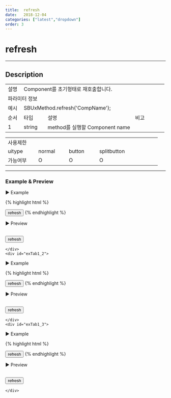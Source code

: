 ```yaml
---
title:  refresh
date:   2018-12-04
categories: ["latest","dropdown"]
order: 3
---
```


refresh
===

---

## Description

<table style="width:100%">
    <colgroup>
        <col width="10%"/>
        <col width="15%"/>
        <col width="55%"/>
        <col width="20%"/>
    </colgroup>
    <tr>
        <td class="tdTitle tdBg">설명</td>
        <td colspan="3">Component를 초기형태로 재호출합니다.</td>
    </tr>
    <tr>
        <td class="tdTitle tdCenter tdBg" colspan="4">파라미터 정보</td>
    </tr>
    <tr>
        <td class="tdTitle tdCenter tdBg">예시</td>
        <td colspan="3">SBUxMethod.refresh('CompName');</td>
    </tr>
    <tr>
        <td class="tdTitle tdCenter tdBg">순서</td>
        <td class="tdTitle tdCenter tdBg">타입</td>
        <td class="tdTitle tdCenter tdBg">설명</td>
        <td class="tdTitle tdCenter tdBg">비고</td>
    </tr>
    <tr>
        <td class="tdCenter">1</td>
        <td class="tdCenter">string</td>
        <td>method를 실행할 Component name</td>
        <td></td>
    </tr>
</table>
<table style="width:100%">
    <colgroup>
        <col width="20%"/>
        <col width="20%"/>
        <col width="20%"/>
        <col width="20%"/>
        <col width="20%"/>
    </colgroup>
    <tr>
        <td class="tdTitle tdBg tdCenter" colspan="5">사용제한</td>
    </tr>
    <tr>
        <td class="tdTitle tdBg">uitype</td>
        <td class="tdCenter">normal</td>
        <td class="tdCenter">button</td>
        <td class="tdCenter">splitbutton</td>
        <td></td>
    </tr>
    <tr>
        <td class="tdTitle tdBg">가능여부</td>
        <td class="tdBlue tdCenter">O</td>
        <td class="tdBlue tdCenter">O</td>
        <td class="tdBlue tdCenter">O</td>
        <td></td>
    </tr>
</table>

---
### Example & Preview

<script>
    var DropdownJsonData = [
        {'id' : '1', 'pid' : '-1', 'text' : 'red'},
        {'id' : '2', 'pid' : '-1', 'text' : 'blue'},
        {'id' : '3', 'pid' : '-1', 'text' : 'green'}
    ];
</script>

<sbux-tabs id="exTab1" name="exTab1" uitype="normal" title-target-id-array="exTab1_1^exTab1_2^exTab1_3" title-text-array="normal^button^splitbutton">
</sbux-tabs>
<div class="tab-content">
    <div id="exTab1_1">

▶ Example

{% highlight html %}
<script>
    var DropdownJsonData = [
        {'id' : '1', 'pid' : '-1', 'text' : 'red'},
        {'id' : '2', 'pid' : '-1', 'text' : 'blue'},
        {'id' : '3', 'pid' : '-1', 'text' : 'green'}
    ];
</script>
<input type="button" value="refresh" onclick="SBUxMethod.refresh('sbTagNm1');">
<sbux-dropdown id="sbIdx1" name="sbTagNm1" uitype="normal" jsondata-ref="DropdownJsonData"></sbux-dropdown>
{% endhighlight %}

<br>

▶ Preview

<br>
<input type="button" value="refresh" onclick="SBUxMethod.refresh('sbTagNm1');">
<sbux-dropdown id="sbIdx1" name="sbTagNm1" uitype="normal" jsondata-ref="DropdownJsonData"></sbux-dropdown>

    </div>
    <div id="exTab1_2">

▶ Example

{% highlight html %}
<script>
    var DropdownJsonData = [
        {'id' : '1', 'pid' : '-1', 'text' : 'red'},
        {'id' : '2', 'pid' : '-1', 'text' : 'blue'},
        {'id' : '3', 'pid' : '-1', 'text' : 'green'}
    ];
</script>
<input type="button" value="refresh" onclick="SBUxMethod.refresh('sbTagNm2');">
<sbux-dropdown id="sbIdx2" name="sbTagNm2" uitype="button" jsondata-ref="DropdownJsonData"></sbux-dropdown>
{% endhighlight %}

<br>

▶ Preview

<br>
<input type="button" value="refresh" onclick="SBUxMethod.refresh('sbTagNm2');">
<sbux-dropdown id="sbIdx2" name="sbTagNm2" uitype="button" jsondata-ref="DropdownJsonData"></sbux-dropdown>

    </div>
    <div id="exTab1_3">

▶ Example

{% highlight html %}
<script>
    var DropdownJsonData = [
        {'id' : '1', 'pid' : '-1', 'text' : 'red'},
        {'id' : '2', 'pid' : '-1', 'text' : 'blue'},
        {'id' : '3', 'pid' : '-1', 'text' : 'green'}
    ];
</script>
<input type="button" value="refresh" onclick="SBUxMethod.refresh('sbTagNm3');">
<sbux-dropdown id="sbIdx3" name="sbTagNm3" uitype="splitbutton" jsondata-ref="DropdownJsonData"></sbux-dropdown>
{% endhighlight %}

<br>

▶ Preview

<br>
<input type="button" value="refresh" onclick="SBUxMethod.refresh('sbTagNm3');">
<sbux-dropdown id="sbIdx3" name="sbTagNm3" uitype="splitbutton" jsondata-ref="DropdownJsonData"></sbux-dropdown>

    </div>
</div>